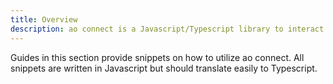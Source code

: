 ```yaml
---
title: Overview
description: ao connect is a Javascript/Typescript library to interact with the system from Node JS or the browser.
---
```


Guides in this section provide snippets on how to utilize ao connect. All snippets are written in Javascript but should translate easily to Typescript.
